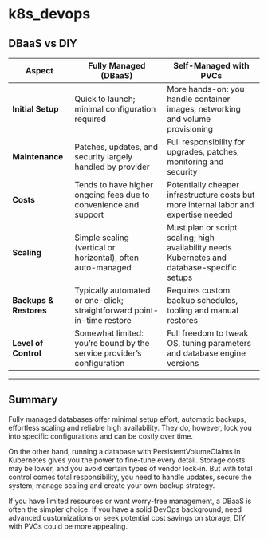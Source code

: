 # k8s_devops

## DBaaS vs DIY

| **Aspect**             | **Fully Managed (DBaaS)**                                               | **Self-Managed with PVCs**                                                                   |
|------------------------|-------------------------------------------------------------------------|----------------------------------------------------------------------------------------------|
| **Initial Setup**      | Quick to launch; minimal configuration required                         | More hands-on: you handle container images, networking and volume provisioning               |
| **Maintenance**        | Patches, updates, and security largely handled by provider              | Full responsibility for upgrades, patches, monitoring and security                           |
| **Costs**              | Tends to have higher ongoing fees due to convenience and support        | Potentially cheaper infrastructure costs but more internal labor and expertise needed        |
| **Scaling**            | Simple scaling (vertical or horizontal), often auto-managed             | Must plan or script scaling; high availability needs Kubernetes and database-specific setups |
| **Backups & Restores** | Typically automated or one-click; straightforward point-in-time restore | Requires custom backup schedules, tooling and manual restores                                |
| **Level of Control**   | Somewhat limited: you’re bound by the service provider’s configuration  | Full freedom to tweak OS, tuning parameters and database engine versions                     |

---

## Summary

Fully managed databases offer minimal setup effort, automatic backups, effortless scaling and reliable high
availability. They do, however, lock you into specific configurations and can be costly over time.

On the other hand, running a database with PersistentVolumeClaims in Kubernetes gives you the power to fine-tune every
detail. Storage costs may be lower, and you avoid certain types of vendor lock-in. But with total control comes total
responsibility, you need to handle updates, secure the system, manage scaling and create your own backup strategy.

If you have limited resources or want worry-free management, a DBaaS is often the simpler choice. If you have a solid
DevOps background, need advanced customizations or seek potential cost savings on storage, DIY with PVCs could be more
appealing.
